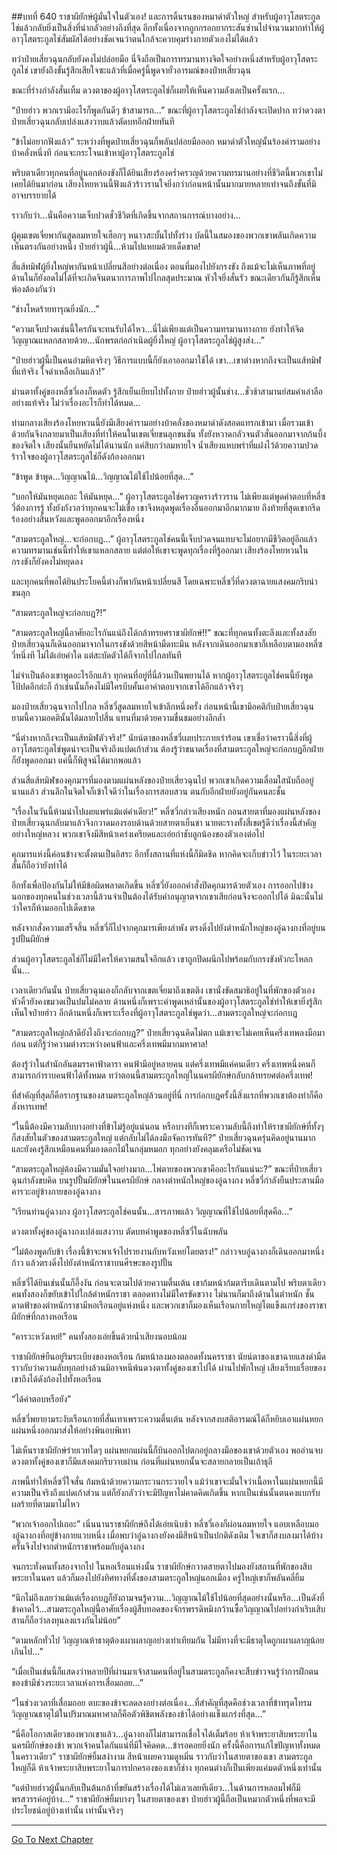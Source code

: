 ##บทที่ 640 ราชาผียักษ์ผู้มั่นใจในตัวเอง!
และการดิ้นรนของหมาดำตัวใหญ่ สำหรับผู้อาวุโสตระกูลไช่แล้วกลับยิ่งเป็นสิ่งที่น่ากลัวอย่างถึงที่สุด อีกทั้งเนื่องจากถูกกรอกยากระสันซ่านไปจำนวนมากทำให้ผู้อาวุโสตระกูลไช่สัมผัสได้อย่างชัดเจนว่าตนใกล้จะควบคุมร่างกายตัวเองไม่ได้แล้ว

ทว่าป๋ายเสี่ยวฉุนกลับยังคงไม่ปล่อยมือ นี่จึงถือเป็นการทรมานทางจิตใจอย่างหนึ่งสำหรับผู้อาวุโสตระกูลไช่ เขายังถึงขั้นรู้สึกเสียใจซะแล้วที่เมื่อครู่นี้พูดจายั่วอารมณ์ของป๋ายเสี่ยวฉุน

ขณะที่ร่างกำลังสั่นเทิ้ม ดวงตาของผู้อาวุโสตระกูลไช่ก็เผยให้เห็นความลังเลเป็นครั้งแรก...

“ป๋ายฮ่าว พวกเรามีอะไรก็พูดกันดีๆ ข้าสามารถ...” ขณะที่ผู้อาวุโสตระกูลไช่กำลังจะเปิดปาก ทว่าดวงตาป๋ายเสี่ยวฉุนกลับเปล่งแสงวาบแล้วตัดบทอีกฝ่ายทันที

“ข้าไม่อยากฟังแล้ว” ระหว่างที่พูดป๋ายเสี่ยวฉุนก็พลันปล่อยมือออก หมาดำตัวใหญ่นั้นร้องคำรามอย่างบ้าคลั่งหนึ่งที ก่อนจะกระโจนเข้าหาผู้อาวุโสตระกูลไช่

พริบตาเดียวทุกคนที่อยู่นอกห้องขังก็ได้ยินเสียงร้องคร่ำครวญด้วยความทรมานอย่างที่ชีวิตนี้พวกเขาไม่เคยได้ยินมาก่อน เสียงโหยหวนนี้ฟังแล้วร้าวรานใจยิ่งกว่าก่อนหน้านั้นมากมายหลายเท่าจนถึงขั้นที่มิอาจบรรยายได้

ราวกับว่า...นั่นคือความเจ็บปวดชั่วชีวิตที่เกิดขึ้นจากสถานการณ์บางอย่าง...

ผู้คุมเขตเจี่ยพากันสูดลมหายใจเฮือกๆ หนาวสะบั้นไปทั้งร่าง บัดนี้ในสมองของพวกเขาพลันเกิดความเห็นตรงกันอย่างหนึ่ง ป๋ายฮ่าวผู้นี้...ห้ามไปแหยมด้วยเด็ดขาด!

สี่แส้ทมิฬผู้ยิ่งใหญ่พากันหน้าเปลี่ยนสีอย่างต่อเนื่อง ตอนที่มองไปยังกรงขัง ถึงแม้จะไม่เห็นภาพที่อยู่ด้านในก็ยังอดไม่ได้ที่จะเกิดจินตนาการภาพไปไกลสุดประมาณ หัวใจยิ่งสั่นรัว ขณะเดียวกันก็รู้สึกเห็นพ้องต้องกันว่า

“ช่างโหดร้ายทารุณยิ่งนัก...”

“ความเจ็บปวดเช่นนี้ใครกันจะทนรับได้ไหว...นี่ไม่เพียงแต่เป็นความทรมานทางกาย ยังทำให้จิตวิญญาณแหลกสลายด้วย...นักพรตก่อกำเนิดผู้ยิ่งใหญ่ ผู้อาวุโสตระกูลไช่ผู้สูงส่ง...”

“ป๋ายฮ่าวผู้นี้เป็นคนอำมหิตจริงๆ วิธีการแบบนี้ก็ยังเอาออกมาใช้ได้ เขา...เขาต่างหากถึงจะเป็นแส้ทมิฬที่แท้จริง ใจดำเหลือเกินแล้ว!”

ม่านตาทั้งคู่ของหลี่ซวี่เองก็หดตัว รู้สึกเย็นเยียบไปทั้งกาย ป๋ายฮ่าวผู้นั้นช่าง...ชั่วช้าสามานย์สมคำเล่าลืออย่างแท้จริง ไม่ว่าเรื่องอะไรก็ทำได้หมด...

ท่ามกลางเสียงร้องโหยหวนนี้ยังมีเสียงคำรามอย่างบ้าคลั่งของหมาดำดังสอดแทรกเข้ามา เมื่อรวมเข้าด้วยกันจึงกลายมาเป็นเสียงที่ทำให้คนในเขตเจี่ยขนลุกขนชัน ทั้งยังหวาดกลัวจนตัวสั่นออกมาจากก้นบึ้งของจิตใจ เสียงนั้นยืนหยัดไม่ได้นานนัก แค่สิบกว่าลมหายใจ น้ำเสียงแหบพร่าที่แฝงไว้ด้วยความปวดร้าวใจของผู้อาวุโสตระกูลไช่ก็ดังก้องออกมา

“ข้าพูด ข้าพูด...วิญญาณไม้...วิญญาณไม้ใช้ไปน้อยที่สุด...”

“บอกให้มันหยุดเถอะ ให้มันหยุด...” ผู้อาวุโสตระกูลไช่ครวญครางร้าวราน ไม่เพียงแต่พูดคำตอบที่หลี่ซวี่ต้องการรู้ ทั้งยังกังวลว่าทุกคนจะไม่เชื่อ เขาจึงหลุดพูดเรื่องอื่นออกมาอีกมากมาย ถึงท้ายที่สุดเขากรีดร้องอย่างสิ้นหวังและพูดออกมาอีกเรื่องหนึ่ง

“สามตระกูลใหญ่...จะก่อกบฏ...” ผู้อาวุโสตระกูลไช่คนนี้เจ็บปวดจนแทบจะไม่อยากมีชีวิตอยู่อีกแล้ว ความทรมานเช่นนี้ทำให้เขาแหลกสลาย แต่ต่อให้เขาจะพูดทุกเรื่องที่รู้ออกมา เสียงร้องโหยหวนในกรงขังก็ยังคงไม่หยุดลง

และทุกคนที่พอได้ยินประโยคนี้ต่างก็พากันหน้าเปลี่ยนสี โดยเฉพาะหลี่ซวี่ที่ดวงตาฉายแสงคมกริบน่าขนลุก

“สามตระกูลใหญ่จะก่อกบฏ?!”

“สามตระกูลใหญ่นี้อาศัยอะไรกันแน่ถึงได้กล้าทรยศราชาผียักษ์!!” ขณะที่ทุกคนทั้งตะลึงและทั้งสงสัย ป๋ายเสี่ยวฉุนก็เดินออกมาจากในกรงขังด้วยสีหน้ามืดทะมึน หลังจากเดินออกมาเขาก็เหลือบตามองหลี่ซวี่หนึ่งที ไม่ได้เอ่ยคำใด แต่สะบัดตัวได้ก็จากไปไกลทันที

ไม่จำเป็นต้องเขาพูดอะไรอีกแล้ว ทุกคนที่อยู่ที่นี่ล้วนเป็นพยานได้ หากผู้อาวุโสตระกูลไช่คนนี้ยังพูดโป้ปดอีกล่ะก็ ถ้าเช่นนั้นก็คงไม่มีใครบีบคั้นเอาคำตอบจากเขาได้อีกแล้วจริงๆ

มองป๋ายเสี่ยวฉุนจากไปไกล หลี่ซวี่สูดลมหายใจเข้าลึกหนึ่งครั้ง ก่อนหน้านี้เขามีอคติกับป๋ายเสี่ยวฉุน ยามนี้ความอคตินั้นได้มลายไปสิ้น แทนที่มาด้วยความชื่นชมอย่างลึกล้ำ

“นี่ต่างหากถึงจะเป็นแส้ทมิฬตัวจริง!” นัยน์ตาของหลี่ซวี่เผยประกายเร่าร้อน เขาเชื่อว่าคราวนี้สิ่งที่ผู้อาวุโสตระกูลไช่พูดน่าจะเป็นจริงถึงแปดเก้าส่วน ต้องรู้ว่าขนาดเรื่องที่สามตระกูลใหญ่จะก่อกบฏอีกฝ่ายก็ยังพูดออกมา แค่นี้ก็พิสูจน์ได้มากพอแล้ว

ส่วนสี่แส้ทมิฬของคุกมารที่มองตามแผ่นหลังของป๋ายเสี่ยวฉุนไป พวกเขาเกิดความเลื่อมใสนับถืออยู่นานแล้ว ส่วนลึกในจิตใจก็เข้าใจดีว่าในเรื่องการสอบสวน ตนกับอีกฝ่ายยังอยู่กันคนละชั้น

“เรื่องในวันนี้ห้ามนำไปเผยแพร่แม้แต่คำเดียว!” หลี่ซวี่กล่าวเสียงหนัก ถอนสายตาที่มองแผ่นหลังของป๋ายเสี่ยวฉุนกลับมาแล้วจึงกวาดมองรอบด้านด้วยสายตาเย็นชา นายตะรางทั้งสี่เขตรู้ดีว่าเรื่องนี้สำคัญอย่างใหญ่หลวง พวกเขาจึงมีสีหน้าเคร่งเครียดและเอ่ยกำชับลูกน้องของตัวเองต่อไป

คุกมารแห่งนี้ค่อนข้างจะตั้งตนเป็นอิสระ อีกทั้งสถานที่แห่งนี้ก็มิดชิด หากคิดจะเก็บข่าวไว้ ในระยะเวลาสั้นก็ถือว่ายังทำได้

อีกทั้งเพื่อป้องกันไม่ให้มีข้อผิดพลาดเกิดขึ้น หลี่ซวี่ยังออกคำสั่งปิดคุกมารด้วยตัวเอง การออกไปข้างนอกของทุกคนในช่วงเวลานี้ล้วนจำเป็นต้องได้รับคำอนุญาตจากเขาเสียก่อนจึงจะออกไปได้ มิฉะนั้นไม่ว่าใครก็ห้ามออกไปเด็ดขาด

หลังจากสั่งความเสร็จสิ้น หลี่ซวี่ก็ไปจากคุกมารเพียงลำพัง ตรงดิ่งไปยังตำหนักใหญ่ของอู๋ฉางกงที่อยู่บนรูปปั้นผียักษ์

ส่วนผู้อาวุโสตระกูลไช่ก็ไม่มีใครให้ความสนใจอีกแล้ว เขาถูกปิดผนึกไปพร้อมกับกรงขังหัวกะโหลกนั้น...

เวลาเดียวกันนั้น ป๋ายเสี่ยวฉุนเองก็กลับจากเขตเจี่ยมาถึงเขตติง เขานั่งขัดสมาธิอยู่ในที่พักของตัวเอง หัวคิ้วยังคงขมวดเป็นปมไม่คลาย ด้านหนึ่งก็เพราะคำพูดเหล่านั้นของผู้อาวุโสตระกูลไช่ทำให้เขายิ่งรู้สึกเห็นใจป๋ายฮ่าว อีกด้านหนึ่งก็เพราะเรื่องที่ผู้อาวุโสตระกูลไช่พูดว่า...สามตระกูลใหญ่จะก่อกบฏ

“สามตระกูลใหญ่กล้าดียังไงถึงจะก่อกบฏ?” ป๋ายเสี่ยวฉุนคิดไม่ตก แม้เขาจะไม่เคยเห็นครึ่งเทพลงมือมาก่อน แต่ก็รู้ว่าความต่างระหว่างคนฟ้าและครึ่งเทพมีมากมหาศาล!

ต้องรู้ว่าในสำนักอันตมรรคาฟ้าดารา คนฟ้ามีอยู่หลายคน แต่ครึ่งเทพมีแค่คนเดียว ครึ่งเทพหนึ่งคนก็สามารถกำราบคนฟ้าได้ทั้งหมด ทว่าตอนนี้สามตระกูลใหญ่ในนครผียักษ์กลับกล้าทรยศต่อครึ่งเทพ!

ที่สำคัญที่สุดก็คือรากฐานของสามตระกูลใหญ่ล้วนอยู่ที่นี่ การก่อกบฏครั้งนี้สิ่งแรกที่พวกเขาต้องทำก็คือสังหารเทพ!

“ในนี้ต้องมีความลับบางอย่างที่ข้าไม่รู้อยู่แน่นอน หรือบางทีก็เพราะความลับนี้ถึงทำให้ราชาผียักษ์ที่ทั้งๆ ก็สงสัยในตัวของสามตระกูลใหญ่ แต่กลับไม่ได้ลงมือจัดการทันที?” ป๋ายเสี่ยวฉุนครุ่นคิดอยู่นานมาก และยังคงรู้สึกเหมือนคนที่มองดอกไม้ในกลุ่มหมอก ทุกอย่างยังคลุมเครือไม่ชัดเจน

“สามตระกูลใหญ่ต้องมีความมั่นใจอย่างมาก...ไพ่ตายของพวกเขาคืออะไรกันแน่นะ?” ขณะที่ป๋ายเสี่ยวฉุนกำลังขบคิด บนรูปปั้นผียักษ์ในนครผียักษ์ กลางตำหนักใหญ่ของอู๋ฉางกง หลี่ซวี่กำลังยืนประสานมือคารวะอยู่ข้างกายของอู๋ฉางกง

“เรียนท่านอู๋ฉางกง ผู้อาวุโสตระกูลไช่คนนั้น...สารภาพแล้ว วิญญาณที่ใช้ไปน้อยที่สุดคือ...”

ดวงตาทั้งคู่ของอู๋ฉางกงเปล่งแสงวาบ ตัดบทคำพูดของหลี่ซวี่ในฉับพลัน

“ไม่ต้องพูดกับข้า เรื่องนี้ข้าจะพาเจ้าไปรายงานกับหวังเหย่โดยตรง!” กล่าวจบอู๋ฉางกงก็เดินออกมาหนึ่งก้าว แล้วตรงดิ่งไปยังตำหนักราชาบนศีรษะของรูปปั้น

หลี่ซวี่ได้ยินเช่นนั้นก็อึ้งงัน ก่อนจะตามไปด้วยความตื่นเต้น เขาก้มหน้าก้มตารีบเดินตามไป พริบตาเดียวคนทั้งสองก็ขยับเข้าไปใกล้ตำหนักราชา ตลอดทางไม่มีใครขัดขวาง ไม่นานก็มาถึงด้านในตำหนัก ชั้นดาดฟ้าของตำหนักราชามีหอเรือนอยู่แห่งหนึ่ง และพวกเขาก็มองเห็นเรือนกายใหญ่โตแข็งแกร่งของราชาผียักษ์ที่กลางหอเรือน

“คารวะหวังเหย่!” คนทั้งสองเอ่ยขึ้นด้วยน้ำเสียงนอบน้อม

ราชาผียักษ์ยืนอยู่ริมระเบียงของหอเรือน ก้มหน้าลงมองตลอดทั้งนครราชา นัยน์ตาของเขาฉายแสงดำมืดราวกับว่าความลับทุกอย่างล้วนมิอาจหนีพ้นดวงตาทั้งคู่ของเขาไปได้ ผ่านไปพักใหญ่ เสียงเรียบเรื่อยของเขาถึงได้ดังก้องไปทั้งหอเรือน

“ได้คำตอบหรือยัง”

หลี่ซวี่พยายามระงับเรือนกายที่สั่นเทาเพราะความตื่นเต้น หลังจากสงบสติอารมณ์ได้ก็หยิบเอาแผ่นหยกแผ่นหนึ่งออกมาส่งให้อย่างพินอบพิเทา

ไม่เห็นราชาผียักษ์ร่ายเวทใดๆ แผ่นหยกแผ่นนี้ก็บินออกไปตกอยู่กลางมือของเขาด้วยตัวเอง พออ่านจบ ดวงตาทั้งคู่ของเขาก็มีแสงคมกริบวาบผ่าน ก่อนที่แผ่นหยกนั้นจะสลายกลายเป็นเถ้าธุลี

ภาพนี้ทำให้หลี่ซวี่ใจสั่น ก้มหน้าด้วยความกระวนกระวายใจ แม้ว่าเขาจะมั่นใจว่าเนื้อหาในแผ่นหยกนี้มีความเป็นจริงถึงแปดเก้าส่วน แต่ก็ยังกลัวว่าจะมีปัญหาไม่คาดคิดเกิดขึ้น หากเป็นเช่นนั้นตนคงแบกรับผลร้ายที่ตามมาไม่ไหว

“พวกเจ้าออกไปเถอะ” เนิ่นนานราชาผียักษ์ถึงได้เอ่ยเนิบช้า หลี่ซวี่เองก็ผ่อนลมหายใจ แอบเหลือบมองอู๋ฉางกงที่อยู่ข้างกายแวบหนึ่ง เมื่อพบว่าอู๋ฉางกงยังคงมีสีหน้าเป็นปกติดังเดิม ใจเขาก็สงบลงมาได้บ้าง ครั้นจึงไปจากตำหนักราชาพร้อมกับอู๋ฉางกง

จนกระทั่งคนทั้งสองจากไป ในหอเรือนแห่งนั้น ราชาผียักษ์กวาดสายตาไปมองยังสถานที่พักของสิบพระยาในนคร แล้วก็มองไปยังทิศทางที่ตั้งของสามตระกูลใหญ่นอกเมือง ครู่ใหญ่เขาก็พลันคลี่ยิ้ม

“นึกไม่ถึงเลยว่าแม้แต่เรื่องกบฏก็ยังถามจนรู้ความ...วิญญาณไม้ใช้ไปน้อยที่สุดอย่างนั้นหรือ...เป็นดังที่ข้าคาดไว้...สามตระกูลใหญ่นี้อาศัยเรื่องผู้สืบทอดของจักรพรรดิหมิงกว้านซื้อวิญญาณไปอย่างกำเริบเสิบสานก็ถือว่าลงทุนลงแรงกันไม่น้อย”

“ตามหลักทั่วไป วิญญาณห้าธาตุต้องเผาผลาญอย่างเท่าเทียมกัน ไม่มีทางที่จะมีธาตุใดถูกเผาผลาญน้อยเกินไป...”

“เมื่อเป็นเช่นนี้ก็แสดงว่าหลายปีที่ผ่านมาเจ้าสามคนที่อยู่ในสามตระกูลก็คงจะสืบข่าวจนรู้ว่าการฝึกตนของข้ามีช่วงระยะเวลาแห่งการเสื่อมถอย...”

“ในช่วงเวลาที่เสื่อมถอย ตบะของข้าจะลดลงอย่างต่อเนื่อง...ที่สำคัญที่สุดคือช่วงเวลาที่ข้าทรุดโทรม วิญญาณธาตุไม้ในปริมาณมหาศาลก็คือตัวพิชิตพลังของข้าได้อย่างแข็งแกร่งที่สุด...”

“นี่คือโอกาสเดียวของพวกเขาแล้ว...อู๋ฉางกงก็ไม่สามารถเชื่อใจได้เต็มร้อย ห้าเจ้าพระยาสิบพระยาในนครผียักษ์ของข้า พวกเจ้าคนใดกันแน่ที่มีใจคิดคด...ข้ารอคอยยิ่งนัก ครั้งนี้คือการแก้ไขปัญหาทั้งหมดในคราวเดียว” ราชาผียักษ์ยิ้มสง่างาม สีหน้าเผยความดูหมิ่น ราวกับว่าในสายตาของเขา สามตระกูลใหญ่ก็ดี ห้าเจ้าพระยาสิบพระยาในการปกครองของเขาก็ช่าง ทุกคนต่างก็เป็นเพียงแค่มดตัวหนึ่งเท่านั้น

“แต่ป๋ายฮ่าวผู้นั้นกลับเป็นต้นกล้าที่ขยันสร้างเรื่องได้ไม่เลวเลยทีเดียว...ในด้านการหลอมไฟก็มีพรสวรรค์อยู่บ้าง...” ราชาผียักษ์ยิ้มบางๆ ในสายตาของเขา ป๋ายฮ่าวผู้นี้ถือเป็นหมากตัวหนึ่งที่พอจะมีประโยชน์อยู่บ้างเท่านั้น เท่านั้นจริงๆ


------


[Go To Next Chapter]( ./78.md)